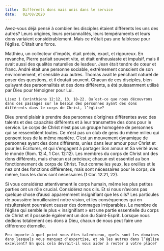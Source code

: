 ```yaml
---
title:  Différents dons mais unis dans le service
date:   02/08/2020
---
```


Avez-vous déjà pensé à combien les disciples étaient différents les uns des autres? Leurs origines, leurs personnalités, leurs tempéraments et leurs dons variaient considérablement. Mais ce n’était pas une faiblesse pour l’église. C’était une force.

Matthieu, un collecteur d’impôts, était précis, exact, et rigoureux. En revanche, Pierre parlait souvent vite, et était enthousiaste et impulsif, mais il avait aussi des qualités naturelles de leadeur. Jean était tendre de cœur et franc. André était une personne sociable, extrêmement conscient de son environnement, et sensible aux autres. Thomas avait le penchant naturel de poser des questions, et il doutait souvent. Chacun de ces disciples, bien qu’ayant des personnalités et des dons différents, a été puissamment utilisé par Dieu pour témoigner pour Lui.

`Lisez 1 Corinthiens 12:12, 13, 18-22. Qu’est-ce que nous découvrons dans ces passages sur le besoin des personnes ayant des dons différents dans le corps de Christ, l’église?`

Dieu prend plaisir à prendre des personnes d’origines différentes avec des talents et des capacités différents et à leur transmettre des dons pour le service. Le corps de Christ n’est pas un groupe homogène de personnes qui se ressemblent toutes. Ce n’est pas un club de gens du même milieu qui pensent tous de la même manière. C’est un mouvement dynamique de personnes ayant des dons différents, unies dans leur amour pour Christ et pour les Écritures, et qui s’engagent à partager Son amour et Sa vérité avec le monde (Rom. 12:4, 1 Cor. 12:12). Les membres du corps de Christ ont des dons différents, mais chacun est précieux; chacun est essentiel au bon fonctionnement du corps de Christ. Tout comme les yeux, les oreilles et le nez ont des fonctions différentes, mais sont nécessaires pour le corps, de même, tous les dons sont nécessaires (1 Cor. 12:21, 22).

Si vous considérez attentivement le corps humain, même les plus petites parties ont un rôle crucial. Considérez nos cils. Et si nous n’avions pas quelque chose d’aussi apparemment insignifiant que les cils? Les particules de poussière brouilleraient notre vision, et les conséquences qui en résulteraient pourraient causer des dommages irréparables. Le membre de l’église qui semble le plus « insignifiant » est une partie essentielle du corps de Christ et il possède également un don du Saint-Esprit. Lorsque nous dédions totalement ces dons à Dieu, chacun de nous peut faire une différence éternelle.

`Peu importe à quel point vous êtes talentueux, quels sont les domaines dans lesquels vous manquez d’expertise, et où les autres dans l’église excellent? En quoi cela devrait-il vous aider à rester à votre place?`
